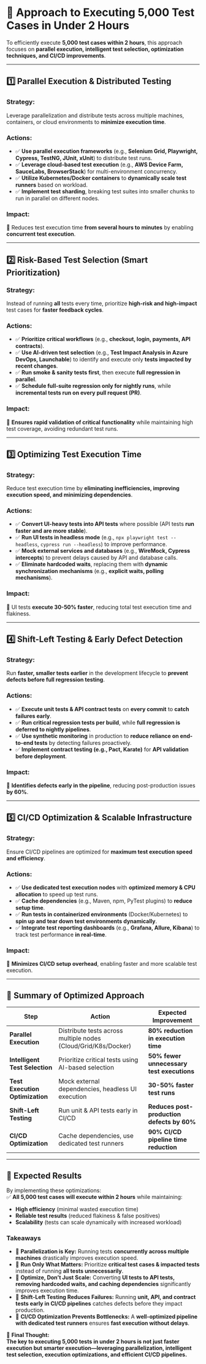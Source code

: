 # 🚀 Approach to Executing 5,000 Test Cases in Under 2 Hours

To efficiently execute **5,000 test cases within 2 hours**, this approach focuses on **parallel execution, intelligent test selection, optimization techniques, and CI/CD improvements**.

---

## 1️⃣ Parallel Execution & Distributed Testing
### **Strategy:**  
Leverage parallelization and distribute tests across multiple machines, containers, or cloud environments to **minimize execution time**.

### **Actions:**  
- ✅ **Use parallel execution frameworks** (e.g., **Selenium Grid, Playwright, Cypress, TestNG, JUnit, xUnit**) to distribute test runs.  
- ✅ **Leverage cloud-based test execution** (e.g., **AWS Device Farm, SauceLabs, BrowserStack**) for multi-environment concurrency.  
- ✅ **Utilize Kubernetes/Docker containers** to **dynamically scale test runners** based on workload.  
- ✅ **Implement test sharding**, breaking test suites into smaller chunks to run in parallel on different nodes.  

### **Impact:**  
🚀 Reduces test execution time **from several hours to minutes** by enabling **concurrent test execution**.

---

## 2️⃣ Risk-Based Test Selection (Smart Prioritization)
### **Strategy:**  
Instead of running **all** tests every time, prioritize **high-risk and high-impact** test cases for **faster feedback cycles**.

### **Actions:**  
- ✅ **Prioritize critical workflows** (e.g., **checkout, login, payments, API contracts**).  
- ✅ **Use AI-driven test selection** (e.g., **Test Impact Analysis in Azure DevOps, Launchable**) to identify and execute only **tests impacted by recent changes**.  
- ✅ **Run smoke & sanity tests first**, then execute **full regression in parallel**.  
- ✅ **Schedule full-suite regression only for nightly runs**, while **incremental tests run on every pull request (PR)**.

### **Impact:**  
🚀 **Ensures rapid validation of critical functionality** while maintaining high test coverage, avoiding redundant test runs.

---

## 3️⃣ Optimizing Test Execution Time
### **Strategy:**  
Reduce test execution time by **eliminating inefficiencies, improving execution speed, and minimizing dependencies**.

### **Actions:**  
- ✅ **Convert UI-heavy tests into API tests** where possible (API tests **run faster and are more stable**).  
- ✅ **Run UI tests in headless mode** (e.g., `npx playwright test --headless`, `cypress run --headless`) to improve performance.  
- ✅ **Mock external services and databases** (e.g., **WireMock, Cypress intercepts**) to prevent delays caused by API and database calls.  
- ✅ **Eliminate hardcoded waits**, replacing them with **dynamic synchronization mechanisms** (e.g., **explicit waits, polling mechanisms**).  

### **Impact:**  
🚀 UI tests **execute 30-50% faster**, reducing total test execution time and flakiness.

---

## 4️⃣ Shift-Left Testing & Early Defect Detection
### **Strategy:**  
Run **faster, smaller tests earlier** in the development lifecycle to **prevent defects before full regression testing**.

### **Actions:**  
- ✅ **Execute unit tests & API contract tests** on **every commit** to **catch failures early**.  
- ✅ **Run critical regression tests per build**, while **full regression is deferred to nightly pipelines**.  
- ✅ **Use synthetic monitoring** in production to **reduce reliance on end-to-end tests** by detecting failures proactively.  
- ✅ **Implement contract testing (e.g., Pact, Karate)** for **API validation before deployment**.  

### **Impact:**  
🚀 **Identifies defects early in the pipeline**, reducing post-production issues **by 60%**.

---

## 5️⃣ CI/CD Optimization & Scalable Infrastructure
### **Strategy:**  
Ensure CI/CD pipelines are optimized for **maximum test execution speed and efficiency**.

### **Actions:**  
- ✅ **Use dedicated test execution nodes** with **optimized memory & CPU allocation** to speed up test runs.  
- ✅ **Cache dependencies** (e.g., Maven, npm, PyTest plugins) to **reduce setup time**.  
- ✅ **Run tests in containerized environments** (Docker/Kubernetes) to **spin up and tear down test environments dynamically**.  
- ✅ **Integrate test reporting dashboards** (e.g., **Grafana, Allure, Kibana**) to track test performance **in real-time**.  

### **Impact:**  
🚀 **Minimizes CI/CD setup overhead**, enabling faster and more scalable test execution.

---

## 🚀 Summary of Optimized Approach

| **Step**                  | **Action**                                            | **Expected Improvement**                  |
|---------------------------|------------------------------------------------------|-------------------------------------------|
| **Parallel Execution**     | Distribute tests across multiple nodes (Cloud/Grid/K8s/Docker) | **80% reduction in execution time**     |
| **Intelligent Test Selection** | Prioritize critical tests using AI-based selection | **50% fewer unnecessary test executions** |
| **Test Execution Optimization** | Mock external dependencies, headless UI execution | **30-50% faster test runs**               |
| **Shift-Left Testing**     | Run unit & API tests early in CI/CD                  | **Reduces post-production defects by 60%** |
| **CI/CD Optimization**     | Cache dependencies, use dedicated test runners      | **90% CI/CD pipeline time reduction**    |

---

## 🚀 Expected Results
By implementing these optimizations:  
✅ **All 5,000 test cases will execute within 2 hours** while maintaining:  
   - **High efficiency** (minimal wasted execution time)  
   - **Reliable test results** (reduced flakiness & false positives)  
   - **Scalability** (tests can scale dynamically with increased workload)  

### **Takeaways**  
- 🔹 **Parallelization is Key:** Running tests **concurrently across multiple machines** drastically improves execution speed.  
- 🔹 **Run Only What Matters:** Prioritize **critical test cases & impacted tests** instead of running **all tests unnecessarily**.  
- 🔹 **Optimize, Don’t Just Scale:** Converting **UI tests to API tests, removing hardcoded waits, and caching dependencies** significantly improves execution time.  
- 🔹 **Shift-Left Testing Reduces Failures:** Running **unit, API, and contract tests early in CI/CD pipelines** catches defects before they impact production.  
- 🔹 **CI/CD Optimization Prevents Bottlenecks:** A **well-optimized pipeline with dedicated test runners** ensures **fast execution without delays**.  

🚀 **Final Thought:**  
**The key to executing 5,000 tests in under 2 hours is not just faster execution but smarter execution—leveraging parallelization, intelligent test selection, execution optimizations, and efficient CI/CD pipelines.**  


